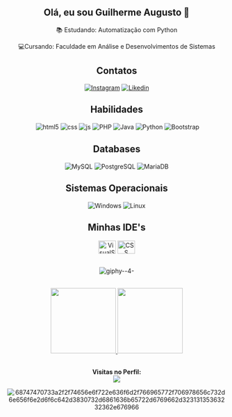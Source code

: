 <br>
<div align="center">
<h2>Olá, eu sou Guilherme Augusto 👋​</h1>
📚 Estudando: Automatização com Python

💻​Cursando: Faculdade em Análise e Desenvolvimentos de Sistemas


<div align="center">
<h2>Contatos</h2>
</div>
<a href="https://www.instagram.com/g.augusto_12/"><img alt="Instagram" src="https://img.shields.io/badge/Instagram-E4405F?style=for-the-badge&logo=instagram&logoColor=white"></a>
<a href="https://www.linkedin.com/in/guilhermeaugusto7/"><img alt="Likedin" src="https://img.shields.io/badge/LinkedIn-0077B5?style=for-the-badge&logo=linkedin&logoColor=white"></a>
<br>


<div align="center">
<h2>Habilidades</h2>
</div>
<div style="display: inline_block" align="center">
<img align="center" alt="" src="">
    <img align="center" alt="html5" src="https://img.shields.io/badge/HTML5-E34F26?style=for-the-badge&logo=html5&logoColor=white" />
    <img align="center" alt="css" src="https://img.shields.io/badge/CSS3-1572B6?style=for-the-badge&logo=css3&logoColor=white" />
    <img align="center" alt="js" src="https://img.shields.io/badge/JavaScript-F7DF1E?style=for-the-badge&logo=javascript&logoColor=black" />
    <img align="center" alt="PHP" src="https://img.shields.io/badge/PHP-777BB4?style=for-the-badge&logo=php&logoColor=white"> 
    <img align="center" alt="Java" src="https://img.shields.io/badge/Java-ED8B00?style=for-the-badge&logo=java&logoColor=white">
    <img align="center" alt="Python" src="https://img.shields.io/badge/Python-14354C?style=for-the-badge&logo=python&logoColor=white">
    <img align="center" alt="Bootstrap" src="https://img.shields.io/badge/Bootstrap-563D7C?style=for-the-badge&logo=bootstrap&logoColor=white">




<div align="center">
<h2>Databases</h2>
</div>
<div style="display: inline_block" align="center">
<img align="center" alt="MySQL" src="https://img.shields.io/badge/MySQL-00000F?style=for-the-badge&logo=mysql&logoColor=white">
<img align="center" alt="PostgreSQL" src="https://img.shields.io/badge/PostgreSQL-316192?style=for-the-badge&logo=postgresql&logoColor=white">
<img align="center" alt="MariaDB" src="https://img.shields.io/badge/MariaDB-003545?style=for-the-badge&logo=mariadb&logoColor=white">


<div align="center">
<h2>Sistemas Operacionais</h2>
</div>
<div style="display: inline_block" align="center">
<img align="center" alt="Windows" src="https://img.shields.io/badge/Windows-0078D6?style=for-the-badge&logo=windows&logoColor=white">
<img align="center" alt="Linux" src="https://img.shields.io/badge/Ubuntu-E95420?style=for-the-badge&logo=ubuntu&logoColor=white">


 
<div align="center">
<h2>Minhas IDE's</h2>
    <div style="display: inline_block" align="center">
    <img align="center" alt="VisualStudioCode" height="30" width="40" src="https://camo.githubusercontent.com/3913c59c7057f9c9a7f79d63c9753930e69790c8f90fbb375a78686e96165d29/68747470733a2f2f6564656e742e6769746875622e696f2f537570657254696e7949636f6e732f696d616765732f7376672f76697375616c73747564696f636f64652e737667"> 
    <img align="center" alt="CSS" height="30" width="40" src="https://camo.githubusercontent.com/2149a07e09a12ecfee1e97d8a8531ff3e477868266f0ff5c1c0348cd5306bd2c/68747470733a2f2f6564656e742e6769746875622e696f2f537570657254696e7949636f6e732f696d616765732f7376672f7375626c696d65746578742e737667">
</div><br>

![giphy--4-](https://user-images.githubusercontent.com/102872656/207719709-46a914f2-9b94-423a-ac8d-55754a098bc5.gif)

    
<br>
    
<div align="center">
  <a href="https://github.com/euGusto7">
    <img height="150em" src="https://github-readme-stats.vercel.app/api?username=euGusto7&count_private=true&include_all_commits=true&show_icons=true&theme=dark&hide_border=false&show_owner=true"/>
    <img height="150em" src="https://github-readme-stats.vercel.app/api/top-langs/?username=euGusto7&theme=dark&hide_border=false&&layout=compact"/>
  </a>
</div><br>





<p align="center"><b>Visitas no Perfil:</b><br>
<img align="center" src="https://profile-counter.glitch.me/euGusto7/count.svg"></p>
    
![68747470733a2f2f74656e6f722e636f6d2f766965772f706978656c732d6e656f6e2d6f6c642d3830732d6861636b65722d6769662d32313135363232362e676966](https://user-images.githubusercontent.com/102872656/207719260-5f924459-6220-4ec7-a423-9753764b8f0c.gif)
